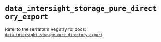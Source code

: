 # `data_intersight_storage_pure_directory_export`

Refer to the Terraform Registry for docs: [`data_intersight_storage_pure_directory_export`](https://registry.terraform.io/providers/ciscodevnet/intersight/1.0.71/docs/data-sources/storage_pure_directory_export).
